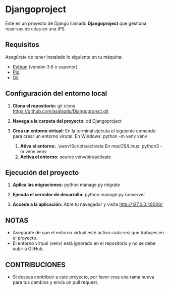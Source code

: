 # Djangoproject

Este es un proyecto de Django llamado **Djangoproject** que gestiona reservas de citas en una IPS.

## Requisitos

Asegúrate de tener instalado lo siguiente en tu máquina:

- [Python](https://www.python.org/downloads/) (versión 3.6 o superior)
- [Pip](https://pip.pypa.io/en/stable/installation/)
- [Git](https://git-scm.com/downloads)

## Configuración del entorno local

1. **Clona el repositorio:**
   git clone https://github.com/asalazdu/Djangoproject.git

2. **Navega a la carpeta del proyecto:**
    cd Djangoproject

3. **Crea un entorno virtual:**
    En la terminal ejecuta el siguiente comando para crear un entorno virutal:
    En Windows:
      python -m venv venv
    1. **Ativa el entorno:**
        .\venv\Scripts\activate
    En macOS/Linux:
        python3 -m venv venv
    1. **Activa el entorno:**
        source venv/bin/activate

## Ejecución del proyecto

1. **Aplica las migraciones:**
    python manage.py migrate

2. **Ejecuta el servidor de desarrollo:**
    python manage.py runserver

3. **Accede a la aplicación:**
    Abre tu navegador y visita http://127.0.0.1:8000/

## NOTAS
- Asegúrate de que el entorno virtual esté activo cada vez que trabajes en el proyecto.
- El entorno virtual (venv) está ignorado en el repositorio y no se debe subir a GitHub.

## CONTRIBUCIONES
- Si deseas contribuir a este proyecto, por favor crea una rama nueva para tus cambios y envía un pull request.
